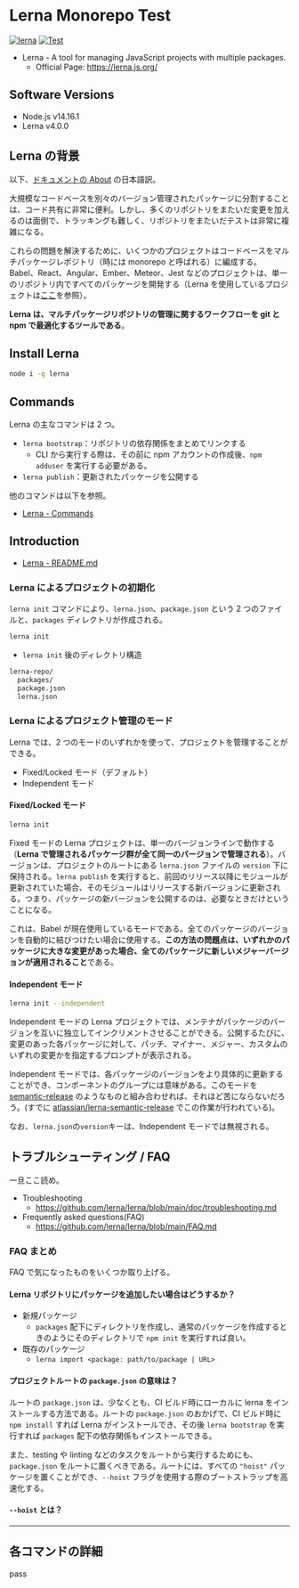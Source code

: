 # Lerna Monorepo Test

[![lerna](https://img.shields.io/badge/maintained%20with-lerna-cc00ff.svg)](https://lerna.js.org/) [![Test](https://github.com/nukopy/lerna-monorepo-test/actions/workflows/test.yml/badge.svg)](https://github.com/nukopy/lerna-monorepo-test/actions/workflows/test.yml)

- Lerna - A tool for managing JavaScript projects with multiple packages.
  - Official Page: https://lerna.js.org/

## Software Versions

- Node.js v14.16.1
- Lerna v4.0.0

## Lerna の背景

以下、[ドキュメントの About](https://lerna.js.org/#about) の日本語訳。

大規模なコードベースを別々のバージョン管理されたパッケージに分割することは、コード共有に非常に便利。しかし、多くのリポジトリをまたいだ変更を加えるのは面倒で、トラッキングも難しく、リポジトリをまたいだテストは非常に複雑になる。

これらの問題を解決するために、いくつかのプロジェクトはコードベースをマルチパッケージレポジトリ（時には monorepo と呼ばれる）に編成する。Babel、React、Angular、Ember、Meteor、Jest などのプロジェクトは、単一のリポジトリ内ですべてのパッケージを開発する（Lerna を使用しているプロジェクトは[ここ](https://lerna.js.org/#users)を参照）。

**Lerna は、マルチパッケージリポジトリの管理に関するワークフローを git と npm で最適化するツールである**。

## Install Lerna

```sh
node i -g lerna
```

## Commands

Lerna の主なコマンドは 2 つ。

- `lerna bootstrap`：リポジトリの依存関係をまとめてリンクする
  - CLI から実行する際は、その前に npm アカウントの作成後、`npm adduser` を実行する必要がある。
- `lerna publish`：更新されたパッケージを公開する

他のコマンドは以下を参照。

- [Lerna - Commands](https://lerna.js.org/#commands)

## Introduction

- [Lerna - README.md](https://github.com/lerna/lerna#readme)

### Lerna によるプロジェクトの初期化

`lerna init` コマンドにより、`lerna.json`、`package.json` という 2 つのファイルと、`packages` ディレクトリが作成される。

```sh
lerna init
```

- `lerna init` 後のディレクトリ構造

```sh
lerna-repo/
  packages/
  package.json
  lerna.json
```

### Lerna によるプロジェクト管理のモード

Lerna では、2 つのモードのいずれかを使って、プロジェクトを管理することができる。

- Fixed/Locked モード（デフォルト）
- Independent モード

#### Fixed/Locked モード

```sh
lerna init
```

Fixed モードの Lerna プロジェクトは、単一のバージョンラインで動作する（**Lerna で管理されるパッケージ群が全て同一のバージョンで管理される**）。バージョンは、プロジェクトのルートにある `lerna.json` ファイルの `version` 下に保持される。`lerna publish` を実行すると、前回のリリース以降にモジュールが更新されていた場合、そのモジュールはリリースする新バージョンに更新される。つまり、パッケージの新バージョンを公開するのは、必要なときだけということになる。

これは、Babel が現在使用しているモードである。全てのパッケージのバージョンを自動的に結びつけたい場合に使用する。**この方法の問題点は、いずれかのパッケージに大きな変更があった場合、全てのパッケージに新しいメジャーバージョンが適用されること**である。

#### Independent モード

```sh
lerna init --independent
```

Independent モードの Lerna プロジェクトでは、メンテナがパッケージのバージョンを互いに独立してインクリメントさせることができる。公開するたびに、変更のあった各パッケージに対して、パッチ、マイナー、メジャー、カスタムのいずれの変更かを指定するプロンプトが表示される。

Independent モードでは、各パッケージのバージョンをより具体的に更新することができ、コンポーネントのグループには意味がある。このモードを [semantic-release](https://github.com/semantic-release/semantic-release) のようなものと組み合わせれば、それほど苦にならないだろう。(すでに [atlassian/lerna-semantic-release](https://github.com/atlassian/lerna-semantic-release) でこの作業が行われている)。

なお、`lerna.json`の`version`キーは、Independent モードでは無視される。

## トラブルシューティング / FAQ

一旦ここ読め。

- Troubleshooting
  - https://github.com/lerna/lerna/blob/main/doc/troubleshooting.md
- Frequently asked questions(FAQ)
  - https://github.com/lerna/lerna/blob/main/FAQ.md

### FAQ まとめ

FAQ で気になったものをいくつか取り上げる。

#### Lerna リポジトリにパッケージを追加したい場合はどうするか？

- 新規パッケージ
  - `packages` 配下にディレクトリを作成し、通常のパッケージを作成するときのようにそのディレクトリで `npm init` を実行すれば良い。
- 既存のパッケージ
  - `lerna import <package: path/to/package | URL>`

#### プロジェクトルートの `package.json` の意味は？

ルートの `package.json` は、少なくとも、CI ビルド時にローカルに lerna をインストールする方法である。ルートの `package.json` のおかげで、CI ビルド時に `npm install` すれば Lerna がインストールでき、その後 `lerna bootstrap` を実行すれば `packages` 配下の依存関係もインストールできる。

また、testing や linting などのタスクをルートから実行するためにも、`package.json` をルートに置くべきである。ルートには、すべての `"hoist"` パッケージを置くことができ、`--hoist` フラグを使用する際のブートストラップを高速化する。

#### `--hoist` とは？

---

## 各コマンドの詳細

pass
